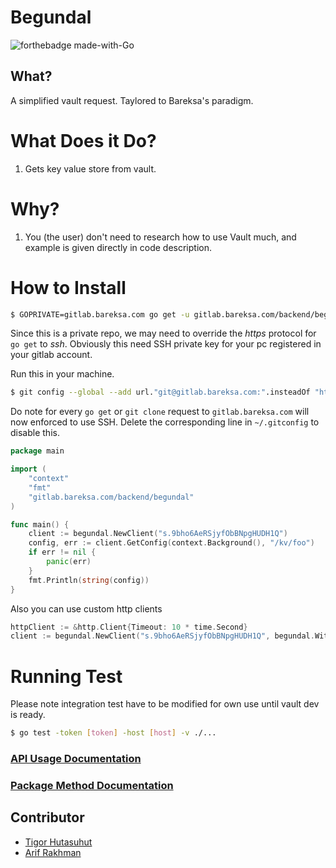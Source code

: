 # Begundal

![forthebadge made-with-Go](http://ForTheBadge.com/images/badges/made-with-go.svg)

## What?

A simplified vault request. Taylored to Bareksa's paradigm.

# What Does it Do?

1. Gets key value store from vault.

# Why?

1. You (the user) don't need to research how to use Vault much, and example is given directly in code description.

# How to Install

```bash
$ GOPRIVATE=gitlab.bareksa.com go get -u gitlab.bareksa.com/backend/begundal
```

Since this is a private repo, we may need to override the _https_ protocol for `go get` to _ssh_.
Obviously this need SSH private key for your pc registered in your gitlab account.

Run this in your machine.

```bash
$ git config --global --add url."git@gitlab.bareksa.com:".insteadOf "https://gitlab.bareksa.com/"
```

Do note for every `go get` or `git clone` request to `gitlab.bareksa.com` will now enforced to use SSH. Delete
the corresponding line in `~/.gitconfig` to disable this.

```go
package main

import (
	"context"
	"fmt"
	"gitlab.bareksa.com/backend/begundal"
)

func main() {
	client := begundal.NewClient("s.9bho6AeRSjyfObBNpgHUDH1Q")
	config, err := client.GetConfig(context.Background(), "/kv/foo")
	if err != nil {
		panic(err)
	}
	fmt.Println(string(config))
}
```

Also you can use custom http clients

```go
httpClient := &http.Client{Timeout: 10 * time.Second}
client := begundal.NewClient("s.9bho6AeRSjyfObBNpgHUDH1Q", begundal.WithHttpClient(httpClient))
```

# Running Test

Please note integration test have to be modified for own use until vault dev is ready.

```bash
$ go test -token [token] -host [host] -v ./...
```

### [API Usage Documentation](./api.md)

### [Package Method Documentation](./package.md)

## Contributor

- [Tigor Hutasuhut](https://gitlab.bareksa.com/tigor)
- [Arif Rakhman](https://gitlab.bareksa.com/arif_rachman)

